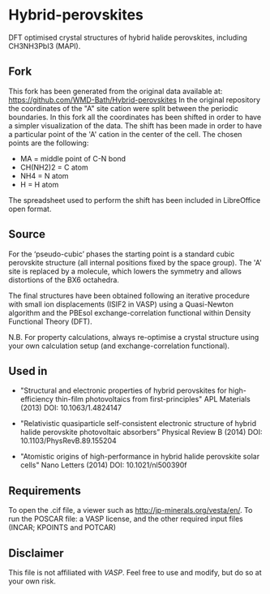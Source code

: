 Hybrid-perovskites
==================

DFT optimised crystal structures of hybrid halide perovskites, including CH3NH3PbI3 (MAPI).

Fork
------------

This fork has been generated from the original data available at: https://github.com/WMD-Bath/Hybrid-perovskites 
In the original repository the coordinates of the "A" site cation were split between the periodic boundaries.
In this fork all the coordinates has been shifted in order to have a simpler visualization of the data. The shift has been made in order to have a particular point of the 'A' cation in the center of the cell. The chosen points are the following:

- MA 		= middle point of C-N bond
- CH(NH2)2 	= C atom
- NH4 		= N atom
- H		= H atom

The spreadsheet used to perform the shift has been included in LibreOffice open format.

Source
------------

For the ‘pseudo-cubic’ phases the starting point is a standard cubic perovskite structure (all internal positions fixed by the space group). The 'A' site is replaced by a molecule, which lowers the symmetry and allows distortions of the BX6 octahedra. 

The final structures have been obtained following an iterative procedure with small ion displacements (ISIF2 in VASP) using a Quasi-Newton algorithm and the PBEsol exchange-correlation functional within Density Functional Theory (DFT). 

N.B. For property calculations, always re-optimise a crystal structure using your own calculation setup (and exchange-correlation functional). 

Used in
------------
- "Structural and electronic properties of hybrid perovskites for high-efficiency thin-film photovoltaics from first-principles" APL Materials (2013) DOI: 10.1063/1.4824147

- "Relativistic quasiparticle self-consistent electronic structure of hybrid halide
perovskite photovoltaic absorbers” Physical Review B (2014) DOI: 10.1103/PhysRevB.89.155204

- "Atomistic origins of high-performance in hybrid halide perovskite solar cells" Nano Letters (2014) DOI: 10.1021/nl500390f

Requirements
------------
To open the .cif file, a viewer such as http://jp-minerals.org/vesta/en/.
To run the POSCAR file: a VASP license, and the other required input files (INCAR; KPOINTS and POTCAR)

Disclaimer
----------
This file is not affiliated with *VASP*. Feel free to use and modify, but do so at your own risk.
